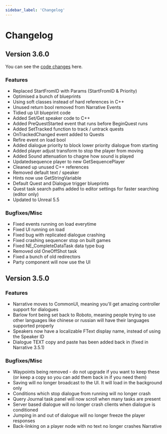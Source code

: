 ```yaml
---
sidebar_label: 'Changelog'
---
```


# Changelog

## Version 3.6.0

You can see the [code changes](./version-3.6.0.md) here.

### Features
- Replaced StartFromID with Params (StartFromID & Priority)
- Optimised a bunch of blueprints
- Using soft classes instead of hard references in C++
- Unused return bool removed from Narrative Events
- Tidied up UI blueprint code
- Added Set/Get speaker code to C++
- Added PreQuestStarted event that runs before BeginQuest runs
- Added SetTracked function to track / untrack quests
- OnTrackedChanged event added to Quests
- Refire event on load bool
- Added dialogue priority to block lower priority dialogue from starting
- Added player adjust transform to stop the player from moving
- Added Sound attenuation to chagne how sound is played
- Updatedsequence player to new GetSequencePlayer
- Cleaned up unused C++ references
- Removed default text / speaker
- Hints now use GetStringVariable
- Default Quest and Dialogue trigger blueprints
- Quest task search paths added to editor settings for faster searching (editor only)
- Updated to Unreal 5.5

### Bugfixes/Misc
- Fixed events running on load everytime
- Fixed UI running on load
- Fixed bug with replicated dialogue crashing
- Fixed crashing sequencer stop on built games
- Fixed NE_CompleteDataTask data type bug
- Removed old OneOffShot task
- Fixed a bunch of old redirectors
- Party component will now use the UI

## Version 3.5.0

### Features
- Narrative moves to CommonUI, meaning you'll get amazing controller support for dialogues
- Barlow font being set back to Roboto, meaning people trying to use other languages like chinese or russian will have their languages supported properly
- Speakers now have a localizable FText display name, instead of using the Speaker ID
- Dialogue TEXT copy and paste has been added back in (fixed in Narrative 3.5.1)

### Bugfixes/Misc
- Waypoints being removed - do not upgrade if you want to keep these (or keep a copy so you can add them back in if you need them)
- Saving will no longer broadcast to the UI. It will load in the background only
- Conditions which stop dialogue from running will no longer crash
- Query Journal task panel will now scroll when many tasks are present
- Server based dialogue will no longer crash clients when dialogue is conditioned
- Jumping in and out of dialogue will no longer freeze the player responses
- Back-linking on a player node with no text no longer crashes Narrative